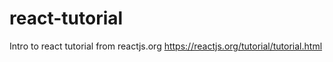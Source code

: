 # react-tutorial
Intro to react tutorial from reactjs.org
https://reactjs.org/tutorial/tutorial.html